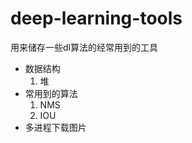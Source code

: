 # deep-learning-tools
用来储存一些dl算法的经常用到的工具
- 数据结构
  1. 堆
- 常用到的算法
   1. NMS
    2. IOU
- 多进程下载图片
  



